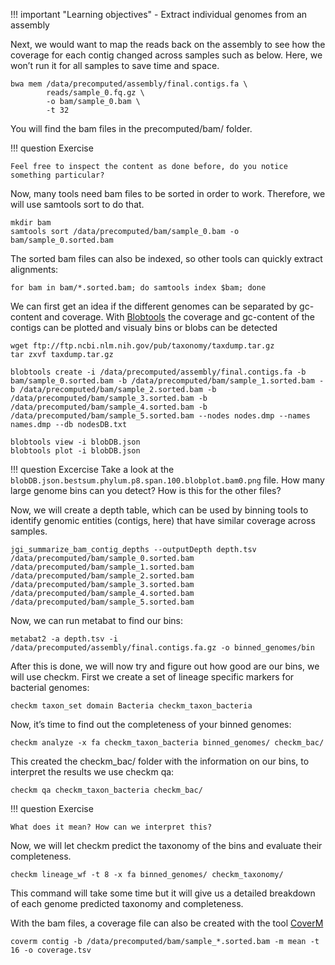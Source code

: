 !!! important "Learning objectives"
    - Extract individual genomes from an assembly

Next, we would want to map the reads back on the assembly to see how the coverage for each contig changed across samples such as below. Here, we won’t run it for all samples to save time and space.

    bwa mem /data/precomputed/assembly/final.contigs.fa \
            reads/sample_0.fq.gz \
            -o bam/sample_0.bam \
            -t 32

You will find the bam files in the precomputed/bam/ folder. 

!!! question Exercise

    Feel free to inspect the content as done before, do you notice something particular?

Now, many tools need bam files to be sorted in order to work. Therefore, we will use samtools sort to do that.

    mkdir bam
    samtools sort /data/precomputed/bam/sample_0.bam -o bam/sample_0.sorted.bam

The sorted bam files can also be indexed, so other tools can quickly extract alignments:

    for bam in bam/*.sorted.bam; do samtools index $bam; done

We can first get an idea if the different genomes can be separated by gc-content and coverage. With [Blobtools](https://github.com/DRL/blobtools) the coverage and gc-content of the contigs can be plotted and visualy bins or blobs can be detected

    wget ftp://ftp.ncbi.nlm.nih.gov/pub/taxonomy/taxdump.tar.gz
    tar zxvf taxdump.tar.gz

    blobtools create -i /data/precomputed/assembly/final.contigs.fa -b bam/sample_0.sorted.bam -b /data/precomputed/bam/sample_1.sorted.bam -b /data/precomputed/bam/sample_2.sorted.bam -b /data/precomputed/bam/sample_3.sorted.bam -b /data/precomputed/bam/sample_4.sorted.bam -b /data/precomputed/bam/sample_5.sorted.bam --nodes nodes.dmp --names names.dmp --db nodesDB.txt

    blobtools view -i blobDB.json
    blobtools plot -i blobDB.json

!!! question Excercise
    Take a look at the `blobDB.json.bestsum.phylum.p8.span.100.blobplot.bam0.png` file. How many large genome bins can you detect? How is this for the other files?


Now, we will create a depth table, which can be used by binning tools to identify genomic entities (contigs, here) that have similar coverage across samples.

    jgi_summarize_bam_contig_depths --outputDepth depth.tsv /data/precomputed/bam/sample_0.sorted.bam /data/precomputed/bam/sample_1.sorted.bam /data/precomputed/bam/sample_2.sorted.bam /data/precomputed/bam/sample_3.sorted.bam /data/precomputed/bam/sample_4.sorted.bam /data/precomputed/bam/sample_5.sorted.bam

Now, we can run metabat to find our bins:

    metabat2 -a depth.tsv -i /data/precomputed/assembly/final.contigs.fa.gz -o binned_genomes/bin

After this is done, we will now try and figure out how good are our bins, we will use checkm. First we create a set of lineage specific markers for bacterial genomes:

    checkm taxon_set domain Bacteria checkm_taxon_bacteria

Now, it’s time to find out the completeness of your binned genomes:

    checkm analyze -x fa checkm_taxon_bacteria binned_genomes/ checkm_bac/

This created the checkm_bac/ folder with the information on our bins, to interpret the results we use checkm qa:

    checkm qa checkm_taxon_bacteria checkm_bac/

!!! question Exercise

    What does it mean? How can we interpret this?

Now, we will let checkm predict the taxonomy of the bins and evaluate their completeness.

    checkm lineage_wf -t 8 -x fa binned_genomes/ checkm_taxonomy/

This command will take some time but it will give us a detailed breakdown of each genome predicted taxonomy and completeness.

With the bam files, a coverage file can also be created with the tool [CoverM](https://github.com/wwood/CoverM)

    coverm contig -b /data/precomputed/bam/sample_*.sorted.bam -m mean -t 16 -o coverage.tsv